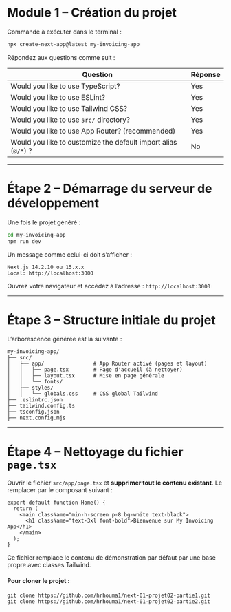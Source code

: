 # <h1 id="etape-1-creation-du-projet">Module 1 – Création du projet</h1>

Commande à exécuter dans le terminal :

```bash
npx create-next-app@latest my-invoicing-app
```

Répondez aux questions comme suit :

| Question                                                       | Réponse |
| -------------------------------------------------------------- | ------- |
| Would you like to use TypeScript?                              | Yes     |
| Would you like to use ESLint?                                  | Yes     |
| Would you like to use Tailwind CSS?                            | Yes     |
| Would you like to use `src/` directory?                        | Yes     |
| Would you like to use App Router? (recommended)                | Yes     |
| Would you like to customize the default import alias (`@/*`) ? | No      |

---

# <h1 id="etape-2-demarrage">Étape 2 – Démarrage du serveur de développement</h1>

Une fois le projet généré :

```bash
cd my-invoicing-app
npm run dev
```

Un message comme celui-ci doit s’afficher :

```
Next.js 14.2.10 ou 15.x.x
Local: http://localhost:3000
```

Ouvrez votre navigateur et accédez à l’adresse :
`http://localhost:3000`

---

# <h1 id="etape-3-arborescence">Étape 3 – Structure initiale du projet</h1>

L’arborescence générée est la suivante :

```
my-invoicing-app/
├── src/
│   ├── app/                # App Router activé (pages et layout)
│   │   ├── page.tsx        # Page d'accueil (à nettoyer)
│   │   ├── layout.tsx      # Mise en page générale
│   │   └── fonts/
│   ├── styles/
│   │   └── globals.css     # CSS global Tailwind
├── .eslintrc.json
├── tailwind.config.ts
├── tsconfig.json
├── next.config.mjs
```

---

# <h1 id="etape-4-nettoyage-du-fichier-page">Étape 4 – Nettoyage du fichier `page.tsx`</h1>

Ouvrir le fichier `src/app/page.tsx` et **supprimer tout le contenu existant**.
Le remplacer par le composant suivant :

```tsx
export default function Home() {
  return (
    <main className="min-h-screen p-8 bg-white text-black">
      <h1 className="text-3xl font-bold">Bienvenue sur My Invoicing App</h1>
    </main>
  );
}
```

Ce fichier remplace le contenu de démonstration par défaut par une base propre avec classes Tailwind.


#### Pour cloner le projet : 

```
git clone https://github.com/hrhouma1/next-01-projet02-partie1.git
git clone https://github.com/hrhouma1/next-01-projet02-partie2.git
```

